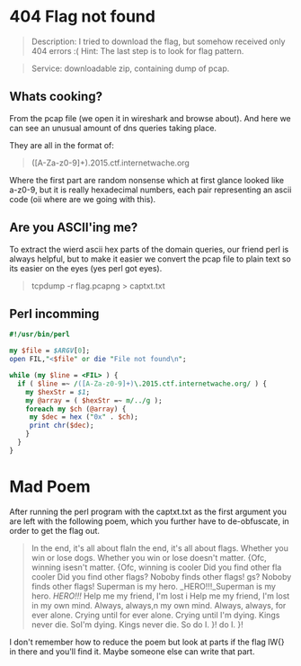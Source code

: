# 404 Flag not found
 > Description: I tried to download the flag, but somehow received only 404 errors :( Hint: The last step is to look for flag pattern. 

> Service: downloadable zip, containing dump of pcap.

## Whats cooking?

From the pcap file (we open it in wireshark and browse about).
And here we can see an unusual amount of dns queries taking place.

They are all in the format of:
> ([A-Za-z0-9]+)\.2015.ctf.internetwache.org

Where the first part are random nonsense which at first glance looked like a-z0-9, but it is really
hexadecimal numbers, each pair representing an ascii code (oii where are we going with this).

## Are you ASCII'ing me?

To extract the wierd ascii hex parts of the domain queries, our friend perl is always helpful,
but to make it easier we convert the pcap file to plain text so its easier on the eyes (yes perl got eyes).

> tcpdump -r flag.pcapng > captxt.txt

## Perl incomming

```perl
#!/usr/bin/perl

my $file = $ARGV[0];
open FIL,"<$file" or die "File not found\n";

while (my $line = <FIL> ) {
  if ( $line =~ /([A-Za-z0-9]+)\.2015.ctf.internetwache.org/ ) {
    my $hexStr = $1;
    my @array = ( $hexStr =~ m/../g );
    foreach my $ch (@array) {
     my $dec = hex ("0x" . $ch);
     print chr($dec);
    }
  }
}

```


# Mad Poem

After running the perl program with the captxt.txt as the first argument you are left with the following
poem, which you further have to de-obfuscate, in order to get the flag out.

> In the end, it's all about flaIn the end, it's all about flags.
> Whether you win or lose dogs.
> Whether you win or lose doesn't matter.
> {Ofc, winning isesn't matter.
> {Ofc, winning is cooler
> Did you find other fla cooler
> Did you find other flags?
> Noboby finds other flags!
> gs?
> Noboby finds other flags!
> Superman is my hero.
> _HERO!!!_Superman is my hero.
> _HERO!!!_
> Help me my friend, I'm lost i
> Help me my friend, I'm lost in my own mind.
> Always, always,n my own mind.
> Always, always, for ever alone.
> Crying until  for ever alone.
> Crying until I'm dying.
> Kings never die.
> SoI'm dying.
> Kings never die.
> So do I.
> }!
> do I.
>}!

I don't remember how to reduce the poem but look at parts if the flag IW{} in there and 
you'll find it. Maybe someone else can write that part.

